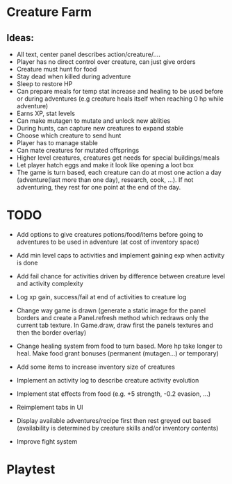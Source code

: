 # Creature Farm

## Ideas:
- All text, center panel describes action/creature/....
- Player has no direct control over creature, can just give orders
- Creature must hunt for food
- Stay dead when killed during adventure
- Sleep to restore HP
- Can prepare meals for temp stat increase and healing to be used before or during adventures (e.g creature heals itself when reaching 0 hp while adventure)
- Earns XP, stat levels
- Can make mutagen to mutate and unlock new ablities
- During hunts, can capture new creatures to expand stable
- Choose which creature to send hunt
- Player has to manage stable
- Can mate creatures for mutated offsprings
- Higher level creatures, creatures get needs for special buildings/meals
- Let player hatch eggs and make it look like opening a loot box
- The game is turn based, each creature can do at most one action a day (adventure(last more than one day), research, cook, ...). If not adventuring, they rest for one point at the end of the day.


# TODO
- Add options to give creatures potions/food/items before going to adventures to be used in adventure (at cost of inventory space)
- Add min level caps to activities and implement gaining exp when activity is done
- Add fail chance for activities driven by difference between creature level and activity complexity
- Log xp gain, success/fail at end of activities to creature log
- Change way game is drawn (generate a static image for the panel borders and create a Panel.refresh method which redraws only the current tab texture. In Game.draw, draw first the panels textures and then the border overlay)
- Change healing system from food to turn based. More hp take longer to heal. Make food grant bonuses (permanent (mutagen...) or temporary)
- Add some items to increase inventory size of creatures

- Implement an activity log to describe creature activity evolution
- Implement stat effects from food (e.g. +5 strength, -0.2 evasion, ...)
- Reimplement tabs in UI
- Display available adventures/recipe first then rest greyed out based (availability is determined by creature skills and/or inventory contents)
- Improve fight system

# Playtest
